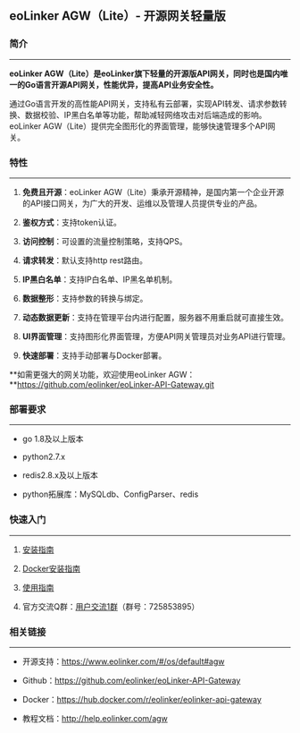 ## eoLinker AGW（Lite）- 开源网关轻量版

### 简介
***
**eoLinker AGW（Lite）是eoLinker旗下轻量的开源版API网关，同时也是国内唯一的Go语言开源API网关，性能优异，提高API业务安全性。**

通过Go语言开发的高性能API网关，支持私有云部署，实现API转发、请求参数转换、数据校验、IP黑白名单等功能，帮助减轻网络攻击对后端造成的影响。eoLinker AGW（Lite）提供完全图形化的界面管理，能够快速管理多个API网关。

### 特性
***

1. **免费且开源**：eoLinker AGW（Lite）秉承开源精神，是国内第一个企业开源的API接口网关，为广大的开发、运维以及管理人员提供专业的产品。

2. **鉴权方式**：支持token认证。

3. **访问控制**：可设置的流量控制策略，支持QPS。

4. **请求转发**：默认支持http rest路由。

5. **IP黑白名单**：支持IP白名单、IP黑名单机制。

6. **数据整形**：支持参数的转换与绑定。

7. **动态数据更新**：支持在管理平台内进行配置，服务器不用重启就可直接生效。

8. **UI界面管理**：支持图形化界面管理，方便API网关管理员对业务API进行管理。

9. **快速部署**：支持手动部署与Docker部署。


**如需更强大的网关功能，欢迎使用eoLinker AGW：**https://github.com/eolinker/eoLinker-API-Gateway.git


### 部署要求
***
* go 1.8及以上版本

* python2.7.x

* redis2.8.x及以上版本

* python拓展库：MySQLdb、ConfigParser、redis

### 快速入门
***

1. [安装指南](http://help.eolinker.com/agw/?target=/md/%E9%83%A8%E7%BD%B2/%E9%83%A8%E7%BD%B2%E6%8C%87%E5%8D%97 "安装指南") 

2. [Docker安装指南](http://help.eolinker.com/agw/?target=/md/%E9%83%A8%E7%BD%B2/Docker%E9%83%A8%E7%BD%B2%E6%8C%87%E5%8D%97 "Docker安装指南")

3. [使用指南](http://help.eolinker.com/agw/?target=/md/index "使用指南")

4. 官方交流Q群：[用户交流1群](https://jq.qq.com/?_wv=1027&k=5ikfC2S)（群号：725853895）

### 相关链接
***
* 开源支持：https://www.eolinker.com/#/os/default#agw

* Github：https://github.com/eolinker/eoLinker-API-Gateway

* Docker：https://hub.docker.com/r/eolinker/eolinker-api-gateway

* 教程文档：http://help.eolinker.com/agw
